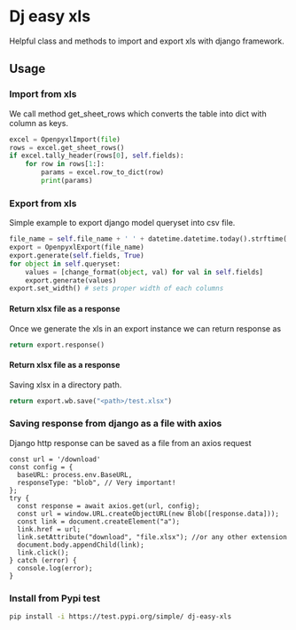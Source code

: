# Dj easy xls

Helpful class and methods to import and export xls with django framework.

## Usage

### Import from xls

We call method get_sheet_rows which converts the table into dict with column as keys.

``` py
excel = OpenpyxlImport(file)
rows = excel.get_sheet_rows()
if excel.tally_header(rows[0], self.fields):
    for row in rows[1:]:
        params = excel.row_to_dict(row)
        print(params)
```

### Export from xls

Simple example to export django model queryset into csv file.

```py
file_name = self.file_name + ' ' + datetime.datetime.today().strftime('%Y-%m-%d') or 'Untitled'
export = OpenpyxlExport(file_name)
export.generate(self.fields, True)
for object in self.queryset:
    values = [change_format(object, val) for val in self.fields]
    export.generate(values)
export.set_width() # sets proper width of each columns
```

#### Return xlsx file as a response

Once we generate the xls in an export instance we can return response as

```py
return export.response()
```

#### Return xlsx file as a response

Saving xlsx in a directory path.

```py
return export.wb.save("<path>/test.xlsx")
```

### Saving response from django as a file with axios
Django http response can be saved as a file from an axios request
```es6
const url = '/download'
const config = {
  baseURL: process.env.BaseURL,
  responseType: "blob", // Very important!
};
try {
  const response = await axios.get(url, config);
  const url = window.URL.createObjectURL(new Blob([response.data]));
  const link = document.createElement("a");
  link.href = url;
  link.setAttribute("download", "file.xlsx"); //or any other extension
  document.body.appendChild(link);
  link.click();
} catch (error) {
  console.log(error);
}
```


### Install from Pypi test
``` bash
pip install -i https://test.pypi.org/simple/ dj-easy-xls
```
